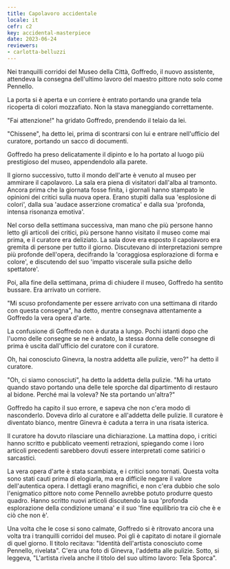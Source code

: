```yaml
---
title: Capolavoro accidentale
locale: it
cefr: c2
key: accidental-masterpiece
date: 2023-06-24
reviewers:
- carlotta-belluzzi
---
```


Nei tranquilli corridoi del Museo della Città, Goffredo, il nuovo assistente, attendeva la consegna dell'ultimo lavoro del maestro pittore noto solo come Pennello.

La porta si è aperta e un corriere è entrato portando una grande tela ricoperta di colori mozzafiato. Non la stava maneggiando correttamente.

"Fai attenzione!" ha gridato Goffredo, prendendo il telaio da lei.

"Chissene", ha detto lei, prima di scontrarsi con lui e entrare nell'ufficio del curatore, portando un sacco di documenti.

Goffredo ha preso delicatamente il dipinto e lo ha portato al luogo più prestigioso del museo, appendendolo alla parete.

Il giorno successivo, tutto il mondo dell'arte è venuto al museo per ammirare il capolavoro. La sala era piena di visitatori dall'alba al tramonto. Ancora prima che la giornata fosse finita, i giornali hanno stampato le opinioni dei critici sulla nuova opera. Erano stupiti dalla sua 'esplosione di colori', dalla sua 'audace asserzione cromatica' e dalla sua 'profonda, intensa risonanza emotiva'.

Nel corso della settimana successiva, man mano che più persone hanno letto gli articoli dei critici, più persone hanno visitato il museo come mai prima, e il curatore era deliziato. La sala dove era esposto il capolavoro era gremita di persone per tutto il giorno. Discutevano di interpretazioni sempre più profonde dell'opera, decifrando la 'coraggiosa esplorazione di forma e colore', e discutendo del suo 'impatto viscerale sulla psiche dello spettatore'.

Poi, alla fine della settimana, prima di chiudere il museo, Goffredo ha sentito bussare. Era arrivato un corriere.

"Mi scuso profondamente per essere arrivato con una settimana di ritardo con questa consegna", ha detto, mentre consegnava attentamente a Goffredo la vera opera d'arte.

La confusione di Goffredo non è durata a lungo. Pochi istanti dopo che l'uomo delle consegne se ne è andato, la stessa donna delle consegne di prima è uscita dall'ufficio del curatore con il curatore.

Oh, hai conosciuto Ginevra, la nostra addetta alle pulizie, vero?" ha detto il curatore.

"Oh, ci siamo conosciuti", ha detto la addetta della pulizie. "Mi ha urtato quando stavo portando una delle tele sporche dal dipartimento di restauro al bidone. Perché mai la voleva? Ne sta portando un'altra?"

Goffredo ha capito il suo errore, e sapeva che non c'era modo di nasconderlo. Doveva dirlo al curatore e all'addetta delle pulizie. Il curatore è diventato bianco, mentre Ginevra è caduta a terra in una risata isterica.

Il curatore ha dovuto rilasciare una dichiarazione. La mattina dopo, i critici hanno scritto e pubblicato veementi retrazioni, spiegando come i loro articoli precedenti sarebbero dovuti essere interpretati come satirici o sarcastici.

La vera opera d'arte è stata scambiata, e i critici sono tornati. Questa volta sono stati cauti prima di elogiarla, ma era difficile negare il valore dell'autentica opera. I dettagli erano magnifici, e non c'era dubbio che solo l'enigmatico pittore noto come Pennello avrebbe potuto produrre questo quadro. Hanno scritto nuovi articoli discutendo la sua 'profonda esplorazione della condizione umana' e il suo 'fine equilibrio tra ciò che è e ciò che non è'.

Una volta che le cose si sono calmate, Goffredo si è ritrovato ancora una volta tra i tranquilli corridoi del museo. Poi gli è capitato di notare il giornale di quel giorno. Il titolo recitava: "Identità dell'artista conosciuto come Pennello, rivelata". C'era una foto di Ginevra, l'addetta alle pulizie. Sotto, si leggeva, "L'artista rivela anche il titolo del suo ultimo lavoro: Tela Sporca".